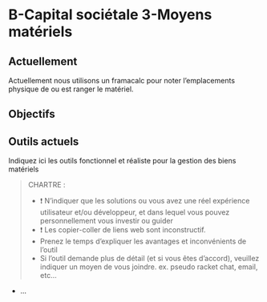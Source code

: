 B-Capital sociétale
3-Moyens matériels
===

## Actuellement

Actuellement nous utilisons un framacalc pour noter l’emplacements physique de ou est ranger le matériel.

## Objectifs 



## Outils actuels

Indiquez ici les outils fonctionnel et réaliste pour la gestion des biens matériels

> CHARTRE :
> -	:exclamation: N’indiquer que les solutions ou vous avez une réel expérience utilisateur et/ou développeur, et dans lequel vous pouvez personnellement vous investir ou guider
> -	:exclamation: Les copier-coller de liens web sont inconstructif.
> -	Prenez le temps d’expliquer les avantages et inconvénients de l’outil
> -	Si l’outil demande plus de détail (et si vous êtes d’accord), veuillez indiquer un moyen de vous joindre. ex. pseudo racket chat, email, etc…

- ...
